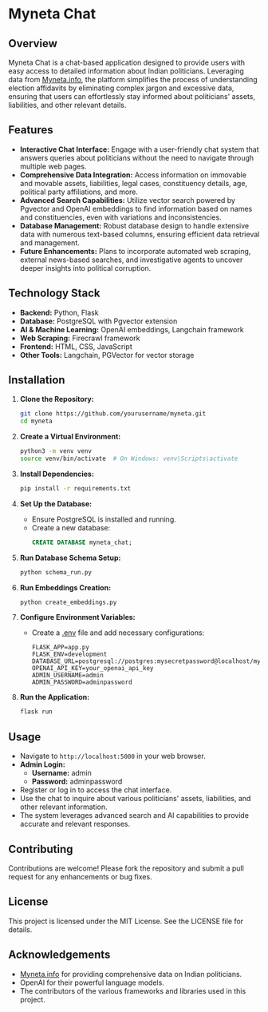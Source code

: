 # Myneta Chat

## Overview

Myneta Chat is a chat-based application designed to provide users with easy access to detailed information about Indian politicians. Leveraging data from [Myneta.info](https://myneta.info), the platform simplifies the process of understanding election affidavits by eliminating complex jargon and excessive data, ensuring that users can effortlessly stay informed about politicians' assets, liabilities, and other relevant details.

## Features

- **Interactive Chat Interface:** Engage with a user-friendly chat system that answers queries about politicians without the need to navigate through multiple web pages.
- **Comprehensive Data Integration:** Access information on immovable and movable assets, liabilities, legal cases, constituency details, age, political party affiliations, and more.
- **Advanced Search Capabilities:** Utilize vector search powered by Pgvector and OpenAI embeddings to find information based on names and constituencies, even with variations and inconsistencies.
- **Database Management:** Robust database design to handle extensive data with numerous text-based columns, ensuring efficient data retrieval and management.
- **Future Enhancements:** Plans to incorporate automated web scraping, external news-based searches, and investigative agents to uncover deeper insights into political corruption.

## Technology Stack

- **Backend:** Python, Flask
- **Database:** PostgreSQL with Pgvector extension
- **AI & Machine Learning:** OpenAI embeddings, Langchain framework
- **Web Scraping:** Firecrawl framework
- **Frontend:** HTML, CSS, JavaScript
- **Other Tools:** Langchain, PGVector for vector storage

## Installation

1. **Clone the Repository:**
    ```bash
    git clone https://github.com/yourusername/myneta.git
    cd myneta
    ```

2. **Create a Virtual Environment:**
    ```bash
    python3 -m venv venv
    source venv/bin/activate  # On Windows: venv\Scripts\activate
    ```

3. **Install Dependencies:**
    ```bash
    pip install -r requirements.txt
    ```

4. **Set Up the Database:**
    - Ensure PostgreSQL is installed and running.
    - Create a new database:
        ```sql
        CREATE DATABASE myneta_chat;
        ```

5. **Run Database Schema Setup:**
    ```bash
    python schema_run.py
    ```

6. **Run Embeddings Creation:**
    ```bash
    python create_embeddings.py
    ```

7. **Configure Environment Variables:**
    - Create a [.env](http://_vscodecontentref_/0) file and add necessary configurations:
        ```
        FLASK_APP=app.py
        FLASK_ENV=development
        DATABASE_URL=postgresql://postgres:mysecretpassword@localhost/myneta_chat
        OPENAI_API_KEY=your_openai_api_key
        ADMIN_USERNAME=admin
        ADMIN_PASSWORD=adminpassword
        ```

8. **Run the Application:**
    ```bash
    flask run
    ```

## Usage

- Navigate to `http://localhost:5000` in your web browser.
- **Admin Login:**
    - **Username:** admin
    - **Password:** adminpassword
- Register or log in to access the chat interface.
- Use the chat to inquire about various politicians' assets, liabilities, and other relevant information.
- The system leverages advanced search and AI capabilities to provide accurate and relevant responses.

## Contributing

Contributions are welcome! Please fork the repository and submit a pull request for any enhancements or bug fixes.

## License

This project is licensed under the MIT License. See the LICENSE file for details.

## Acknowledgements

- [Myneta.info](https://myneta.info) for providing comprehensive data on Indian politicians.
- OpenAI for their powerful language models.
- The contributors of the various frameworks and libraries used in this project.
